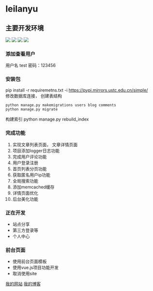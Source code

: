 # leilanyu

## 主要开发环境
![](https://img.shields.io/badge/ubuntu-16.04-orange.svg)
![](https://img.shields.io/badge/python-2.7.12-green.svg)
![](https://img.shields.io/badge/django-1.10.8-blue.svg)
![](https://img.shields.io/badge/drf-3.7.7-red.svg)

### 添加查看用户
用户名 test 密码：123456

### 安装包
pip install -r requiremetns.txt -i https://pypi.mirrors.ustc.edu.cn/simple/ </br>
修改数据库连接， 创建表结构
```python
python manage.py makemigrations users blog comments
python manage.py migrate
```
构建索引 python manage.py rebuild_index


### 完成功能
1. 实现文章列表页面， 文章详情页面
2. 项目添加logger日志功能
3. 完成用户评论功能
4. 用户登录注册
5. 首页列表分页功能
6. 获取匿名用户ip功能
7. 全局搜索功能
8. 添加memcached缓存
9. 详情页面优化
10. 后台美化功能

### 正在开发

- 站点分享
- 第三方登录等
- 个人中心




### 前台页面
- 使用前台页面模板
- 使用vue.js项目功能开发
- 取消使用site

[我的网站](http://www.zhanxiangyu.xyz/)
[我的博客](http://blog.csdn.net/qq_34971175)
